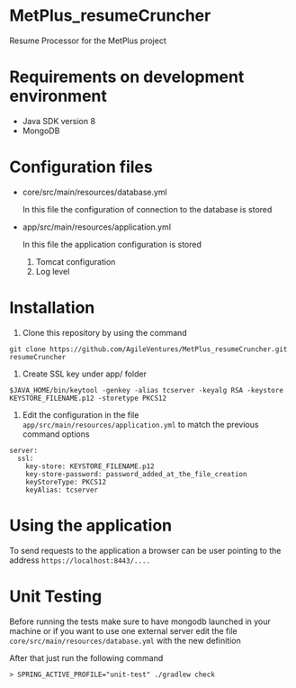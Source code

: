 # MetPlus_resumeCruncher
Resume Processor for the MetPlus project

# Requirements on development environment

- Java SDK version 8
- MongoDB

# Configuration files

- core/src/main/resources/database.yml

  In this file the configuration of connection to the database is stored

- app/src/main/resources/application.yml
 
  In this file the application configuration is stored

    1. Tomcat configuration
    1. Log level

# Installation
1. Clone this repository by using the command

  ```git clone https://github.com/AgileVentures/MetPlus_resumeCruncher.git resumeCruncher```

1. Create SSL key under app/ folder

  ```$JAVA_HOME/bin/keytool -genkey -alias tcserver -keyalg RSA -keystore KEYSTORE_FILENAME.p12 -storetype PKCS12```


1. Edit the configuration in the file 
  ```app/src/main/resources/application.yml``` to match the previous command options
  ```
server:
    ssl:
      key-store: KEYSTORE_FILENAME.p12
      key-store-password: password_added_at_the_file_creation
      keyStoreType: PKCS12
      keyAlias: tcserver
  ```

# Using the application

To send requests to the application a browser can be user pointing to the address
``` https://localhost:8443/.... ```

# Unit Testing
Before running the tests make sure to have mongodb launched in your machine or if you want to use one external server edit the file ```core/src/main/resources/database.yml``` with the new definition

After that just run the following command

```> SPRING_ACTIVE_PROFILE="unit-test" ./gradlew check ```
